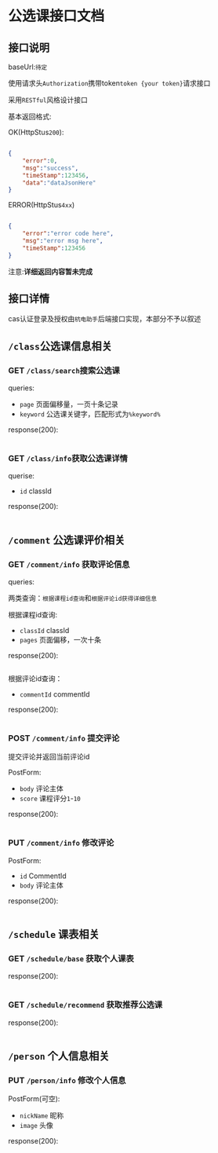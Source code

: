 # 公选课接口文档

## 接口说明

baseUrl:`待定`

使用请求头`Authorization`携带token`token {your token}`请求接口

采用`RESTful`风格设计接口

基本返回格式:

OK(HttpStus`200`):

```json

{
    "error":0,
    "msg":"success",
    "timeStamp":123456,
    "data":"dataJsonHere"
}

```

ERROR(HttpStus`4xx`)

```json

{
    "error":"error code here",
    "msg":"error msg here",
    "timeStamp":123456
}

```

注意:**详细返回内容暂未完成**

## 接口详情

cas认证登录及授权由`杭电助手`后端接口实现，本部分不予以叙述

## `/class`公选课信息相关

### GET `/class/search`搜索公选课

queries:

- `page` 页面偏移量，一页十条记录
- `keyword` 公选课关键字，匹配形式为`%keyword%`

response(200):

```json

```

### GET `/class/info`获取公选课详情

querise:

- `id` classId

response(200):

```json

```

## `/comment` 公选课评价相关

### GET `/comment/info` 获取评论信息

queries:

两类查询：`根据课程id查询`和`根据评论id获得详细信息`

根据课程id查询:

- `classId` classId
- `pages` 页面偏移，一次十条

response(200):

```json

```

根据评论id查询：

- `commentId` commentId

response(200):

```json

```

### POST `/comment/info` 提交评论

提交评论并返回当前评论id

PostForm:

- `body` 评论主体
- `score` 课程评分`1`-`10`

response(200):

```json

```

### PUT `/comment/info` 修改评论

PostForm:

- `id` CommentId
- `body` 评论主体

response(200):

```json

```

## `/schedule` 课表相关

### GET `/schedule/base` 获取个人课表

response(200):

```json

```

### GET `/schedule/recommend` 获取推荐公选课

response(200):

```json

```

## `/person` 个人信息相关

### PUT `/person/info` 修改个人信息

PostForm(可空):

- `nickName` 昵称
- `image` 头像

response(200):

```json

```